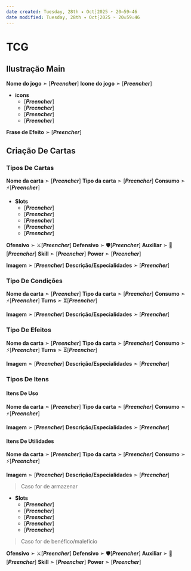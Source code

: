 ```yaml
---
date created: Tuesday, 28th ✦ Oct┆2025 ➣ 20▫59▫46
date modified: Tuesday, 28th ✦ Oct┆2025 ➣ 20▫59▫46
---
```


# TCG
## Ilustração Main
**Nome do jogo** ➣ \[***Preencher***\]
**Icone do jogo** ➣ \[***Preencher***\]
- **icons**
	- \[***Preencher***\]
	- \[***Preencher***\]
	- \[***Preencher***\]
	- \[***Preencher***\]

**Frase de Efeito** ➣ \[***Preencher***\]

## Criação De Cartas
### Tipos De Cartas
**Nome da carta** ➣ \[***Preencher***\]
**Tipo da carta** ➣ \[***Preencher***\]
**Consumo** ➣ ⚡\[***Preencher***\]
- **Slots**
	- \[***Preencher***\]
	- \[***Preencher***\]
	- \[***Preencher***\]
	- \[***Preencher***\]
	- \[***Preencher***\]

**Ofensivo** ➣ ⚔️\[***Preencher***\]
**Defensivo** ➣ 🛡️\[***Preencher***\]
**Auxiliar** ➣ 💫\[***Preencher***\]
**Skill** ➣ \[***Preencher***\]
**Power** ➣ \[***Preencher***\]

**Imagem** ➣ \[***Preencher***\]
**Descrição/Especialidades** ➣ \[***Preencher***\]

### Tipo De Condições
**Nome da carta** ➣ \[***Preencher***\]
**Tipo da carta** ➣ \[***Preencher***\]
**Consumo** ➣ ⚡\[***Preencher***\]
**Turns** ➣ ⏳\[***Preencher***\]

**Imagem** ➣ \[***Preencher***\]
**Descrição/Especialidades** ➣ \[***Preencher***\]

### Tipo De Efeitos
**Nome da carta** ➣ \[***Preencher***\]
**Tipo da carta** ➣ \[***Preencher***\]
**Consumo** ➣ ⚡\[***Preencher***\]
**Turns** ➣ ⏳\[***Preencher***\]

**Imagem** ➣ \[***Preencher***\]
**Descrição/Especialidades** ➣ \[***Preencher***\]

### Tipos De Itens
#### Itens De Uso
**Nome da carta** ➣ \[***Preencher***\]
**Tipo da carta** ➣ \[***Preencher***\]
**Consumo** ➣ ⚡\[***Preencher***\]

**Imagem** ➣ \[***Preencher***\]
**Descrição/Especialidades** ➣ \[***Preencher***\]

#### Itens De Utilidades
**Nome da carta** ➣ \[***Preencher***\]
**Tipo da carta** ➣ \[***Preencher***\]
**Consumo** ➣ ⚡\[***Preencher***\]

**Imagem** ➣ \[***Preencher***\]
**Descrição/Especialidades** ➣ \[***Preencher***\]

> Caso for de armazenar

- **Slots**
	- \[***Preencher***\]
	- \[***Preencher***\]
	- \[***Preencher***\]
	- \[***Preencher***\]
	- \[***Preencher***\]

> Caso for de benéfico/malefício

**Ofensivo** ➣ ⚔️\[***Preencher***\]
**Defensivo** ➣ 🛡️\[***Preencher***\]
**Auxiliar** ➣ 💫\[***Preencher***\]
**Skill** ➣ \[***Preencher***\]
**Power** ➣ \[***Preencher***\]